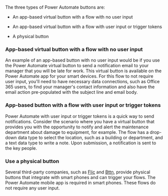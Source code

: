 The three types of Power Automate buttons are:

- An app-based virtual button with a flow with no user input

- An app-based virtual button with a flow with user input or trigger tokens

- A physical button

### App-based virtual button with a flow with no user input

An example of an app-based button with no user input would be if you
use the Power Automate virtual button to send a notification email to your manager 
that you will be late for work. This virtual button
is available on the Power Automate app for your smart devices. For this flow to not require user input, you'll need to have necessary
data connections, such as Office 365 users, to find your manager's
contact information and also have the email action pre-populated with
the subject line and email body.

### App-based button with a flow with user input or trigger tokens

Power Automate with user input or trigger tokens is a quick way
to send notifications. Consider the scenario where you have a
virtual button that provides you with the
opportunity to notify and alert the maintenance department about 
damage to equipment, for example. The flow has a drop-down data type to select the location, such
as a building or department, and a text data type to write a note. Upon
submission, a notification is sent to the key people.

### Use a physical button

Several third-party companies, such as [Flic](https://flic.io/?azure-portal=true)
and [Bttn](https://bt.tn/?azure-portal=true), provide physical buttons that integrate
with smart phones and can trigger your flows. The Power Automate mobile
app is required in smart phones. These flows do not require any user
input.
